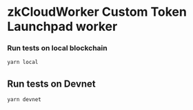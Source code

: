 # zkCloudWorker Custom Token Launchpad worker

### Run tests on local blockchain

```sh
yarn local
```

## Run tests on Devnet

```sh
yarn devnet
```
